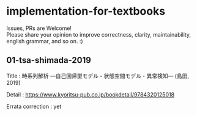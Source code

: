 # implementation-for-textbooks
Issues, PRs are Welcome!  
Please share your opinion to improve correctness, clarity, maintainability, english grammar, and so on. :)

## 01-tsa-shimada-2019

Title : 時系列解析 ―自己回帰型モデル・状態空間モデル・異常検知― (島田, 2019)

Detail : https://www.kyoritsu-pub.co.jp/bookdetail/9784320125018

Errata correction : yet

